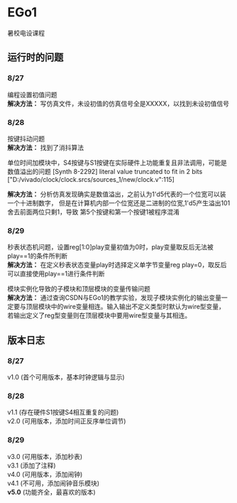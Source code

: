 # EGo1
暑校电设课程

## 运行时的问题

### 8/27<br>
 编程设置初值问题<br>
__解决方法：__ 写仿真文件，未设初值的仿真信号全是XXXXX，以找到未设初值信号
### 8/28<br>
 按键抖动问题<br>
__解决方法：__ 找到了消抖算法


 单位时间加模块中，S4按键与S1按键在实际硬件上功能重复且非法调用，可能是数值溢出的问题
 [Synth 8-2292] literal value truncated to fit in 2 bits ["D:/vivado/clock/clock.srcs/sources_1/new/clock.v":115]<br>

__解决方法：__ 分析仿真发现确实是数值溢出，之前认为1'd5代表的一个位宽可以装一个十进制数字，
 但是在计算机内部一个位宽还是二进制的位宽,1'd5产生溢出101舍去前面两位只剩1，导致
第5个按键和第一个按键1被程序混淆
### 8/29<br>
 秒表状态机问题，设置reg[1:0]play变量初值为0时，play变量取反后无法被play==1的条件所判断<br>
__解决方法：__ 在定义秒表状态变量play时选择定义单字节变量reg play=0，取反后可以直接使用play==1进行条件判断<br>

模块实例化导致的子模块和顶层模块的变量传输问题<br>
__解决方法：__ 通过查询CSDN与EGo1的教学实验，发现子模块实例化的输出变量一定要与顶层模块中的wire变量相连。输入输出不定义类型时默认为wire型变量，
若输出定义了reg型变量则在顶层模块中要用wire型变量与其相连。<br>

## 版本日志
### 8/27 <br>
v1.0 (首个可用版本，基本时钟逻辑与显示)<br>
### 8/28 
v1.1 (存在硬件S1按键S4相互重复的问题)<br>
v2.0 (可用版本，添加时间正反序单位调节)<br>
### 8/29 <BR>
v3.0 (可用版本，添加秒表)<br>
v3.1 (添加了注释)<br>
v4.0 (可用版本，添加闹钟)<br>
v4.1 (不可用，添加闹钟音乐模块)<br>
__v5.0__  (功能齐全，最喜欢的版本)<br>
